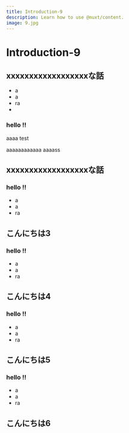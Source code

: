 ```yaml
---
title: Introduction-9
description: Learn how to use @nuxt/content.
image: 9.jpg
---
```


# Introduction-9

<article-image name="9.jpg" alt="サンプル画像"></article-image>

## xxxxxxxxxxxxxxxxxxな話
- a
- a
- ra
-
### hello !!

aaaa
test


aaaaaaaaaaaa
aaaass

## xxxxxxxxxxxxxxxxxxな話
### hello !!
- a
- a
- ra
## こんにちは3
### hello !!
- a
- a
- ra
## こんにちは4
### hello !!
- a
- a
- ra
## こんにちは5
### hello !!
- a
- a
- ra
## こんにちは6
